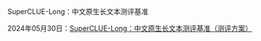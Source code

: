 
SuperCLUE-Long：中文原生长文本测评基准 

 2024年05月30日：<a href="https://mp.weixin.qq.com/s/eIS7BjFYmyby2gpSd875Hw">SuperCLUE-Long：中文原生长文本测评基准（测评方案）</a>
